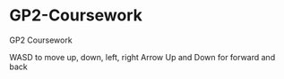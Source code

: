 # GP2-Coursework
GP2 Coursework

WASD to move up, down, left, right
Arrow Up and Down for forward and back

